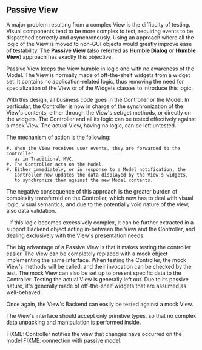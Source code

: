 Passive View
------------

A major problem resulting from a complex View is the difficulty of testing.
Visual components tend to be more complex to test, requiring events to be
dispatched correctly and asynchronously. Using an approach where all the logic
of the View is moved to non-GUI objects would greatly improve ease of
testability. The **Passive View** (also referred as **Humble Dialog** or
**Humble View**) approach has exactly this objective.

Passive View keeps the View humble in logic and with no awareness of the Model. 
The View is normally made of off-the-shelf widgets from a widget set. It
contains no application-related logic, thus removing the need for
specialization of the View or of the Widgets classes to introduce this logic. 

With this design, all business code goes in the Controller or the Model.
In particular, the Controller is now in charge of the synchronization 
of the View's contents, either through the View's set/get methods, or 
directly on the widgets. The Controller and all its logic can be tested
effectively against a mock View. The actual View, having no logic, can be 
left untested.

The mechanism of action is the following:

    #. When the View receives user events, they are forwarded to the Controller
       as in Traditional MVC.
    #. The Controller acts on the Model.
    #. Either immediately, or in response to a Model notification, the
       Controller now updates the data displayed by the View's widgets,
       to synchronize them against the new Model contents.

The negative consequence of this approach is the greater burden of complexity
transferred on the Controller, which now has to deal with visual logic,
visual semantics, and due to the potentially void nature of the view, also 
data validation.

. If this logic becomes excessively complex, it can be
further extracted in a support Backend object acting in-between the View
and the Controller, and dealing exclusively with the View's presentation needs.

The big advantage of a Passive View is that it makes testing the controller 
easier. The View can be completely replaced with a mock object implementing the
same interface. When testing the Controller, the mock View's methods will 
be called, and their invocation can be checked by the test. The mock View can
also be set up to present specific data to the Controller.  Testing the actual
View is generally left out. Due to its passive nature, it's generally made of
off-the-shelf widgets that are assumed as well-behaved.



Once again, the View's Backend can easily be tested against a mock View.

The View's interface should accept only primitive types, so that no
complex data unpacking and manipulation is performed inside.


FIXME: Controller notifies the view that changes have occurred on the model
FIXME: connection with passive model.

